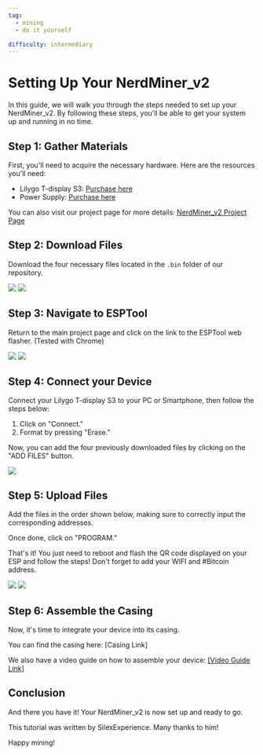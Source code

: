```yaml
---
tag:
  - mining
  - do it yourself

difficulty: intermediary
---
```


# Setting Up Your NerdMiner_v2

In this guide, we will walk you through the steps needed to set up your NerdMiner_v2. By following these steps, you'll be able to get your system up and running in no time.

## Step 1: Gather Materials

First, you'll need to acquire the necessary hardware. Here are the resources you'll need:

- Lilygo T-display S3: [Purchase here](https://lilygo.cc/products/t-display-s3)
- Power Supply: [Purchase here](https://amzn.eu/d/gIOot90)

You can also visit our project page for more details: [NerdMiner_v2 Project Page](http://github.com/BitMaker-hub/NerdMiner_v2)

## Step 2: Download Files

Download the four necessary files located in the `.bin` folder of our repository.

![](assets/screenshot1.jpeg)
![](assets/screenshot2.jpeg)

## Step 3: Navigate to ESPTool

Return to the main project page and click on the link to the ESPTool web flasher. (Tested with Chrome)

![](assets/screenshot3.jpeg)
![](assets/screenshot4.jpeg)

## Step 4: Connect your Device

Connect your Lilygo T-display S3 to your PC or Smartphone, then follow the steps below:

1. Click on "Connect."
2. Format by pressing "Erase."

Now, you can add the four previously downloaded files by clicking on the "ADD FILES" button.

![](assets/screenshot5.jpeg)

## Step 5: Upload Files

Add the files in the order shown below, making sure to correctly input the corresponding addresses.

Once done, click on "PROGRAM."

That's it! You just need to reboot and flash the QR code displayed on your ESP and follow the steps! Don't forget to add your WIFI and #Bitcoin address.

![](assets/screenshot6.jpeg)
![](assets/screenshot7.jpeg)

## Step 6: Assemble the Casing

Now, it's time to integrate your device into its casing.

You can find the casing here: [Casing Link]

We also have a video guide on how to assemble your device: [[Video Guide Link]](https://twitter.com/i/status/1652260344176189440)

## Conclusion

And there you have it! Your NerdMiner_v2 is now set up and ready to go.

This tutorial was written by SilexExperience. Many thanks to him!

Happy mining!
